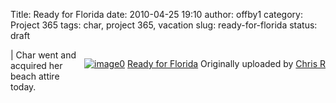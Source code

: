 Title: Ready for Florida
date: 2010-04-25 19:10
author: offby1
category: Project 365
tags: char, project 365, vacation
slug: ready-for-florida
status: draft

<div style="float:right;margin-left:10px;margin-bottom:10px;">

[![image0](http://farm4.static.flickr.com/3169/4552030124_c8d9f40e9a_m.jpg)](http://www.flickr.com/photos/offbyone/4552030124/) [Ready for Florida](http://www.flickr.com/photos/offbyone/4552030124/) Originally uploaded by [Chris R](http://www.flickr.com/people/offbyone/)

</div>

| Char went and acquired her beach attire today.
